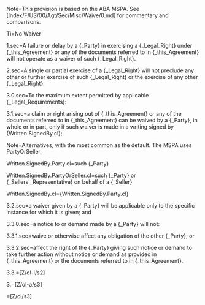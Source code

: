 Note=This provision is based on the ABA MSPA.  See [Index/F/US/00/Agt/Sec/Misc/Waive/0.md] for commentary and comparisons.

Ti=No Waiver

1.sec=A failure or delay by a {_Party} in exercising a {_Legal_Right} under {_this_Agreement} or any of the documents referred to in {_this_Agreement} will not operate as a waiver of such {_Legal_Right}.  

2.sec=A single or partial exercise of a {_Legal_Right} will not preclude any other or further exercise of such {_Legal_Right} or the exercise of any other {_Legal_Right}.

3.0.sec=To the maximum extent permitted by applicable {_Legal_Requirements}:

3.1.sec=a claim or right arising out of {_this_Agreement} or any of the documents referred to in {_this_Agreement} can be waived by a {_Party}, in whole or in part, only if such waiver is made in a writing signed by {Written.SignedBy.cl};

Note=Alternatives, with the most common as the default.  The MSPA uses PartyOrSeller. 

Written.SignedBy.Party.cl=such {_Party}

Written.SignedBy.PartyOrSeller.cl=such {_Party} or {_Sellers'_Representative} on behalf of a {_Seller}

Written.SignedBy.cl={Written.SignedBy.Party.cl}

3.2.sec=a waiver given by a {_Party} will be applicable only to the specific instance for which it is given; and 

3.3.0.sec=a notice to or demand made by a {_Party} will not:

3.3.1.sec=waive or otherwise affect any obligation of the other {_Party}; or

3.3.2.sec=affect the right of the {_Party} giving such notice or demand to take further action without notice or demand as provided in {_this_Agreement} or the documents referred to in {_this_Agreement}.

3.3.=[Z/ol-i/s2]

3.=[Z/ol-a/s3]

=[Z/ol/s3]
